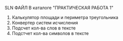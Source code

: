 SLN ФАЙЛ В каталоге "ПРАКТИЧЕСКАЯ РАБОТА 1"
1) Калькулятор площади и периметра треугольника
2) Конвертер систем исчисления
3) Подсчет кол-ва слов в тексте
4) Подстчет кол-ва символов в тексте
